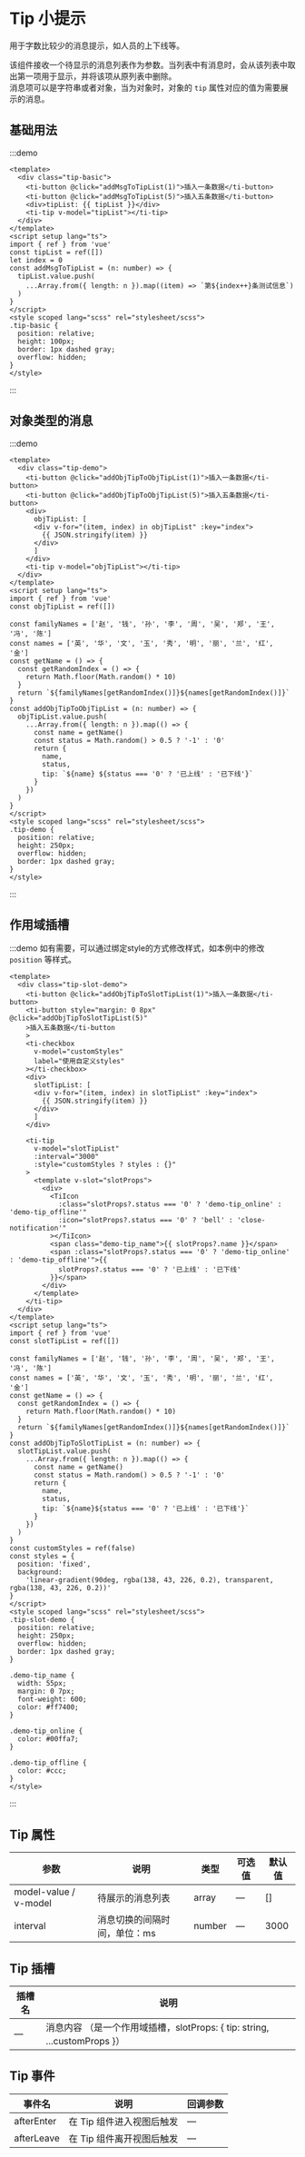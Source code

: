 # Tip 小提示
用于字数比较少的消息提示，如人员的上下线等。

该组件接收一个待显示的消息列表作为参数。当列表中有消息时，会从该列表中取出第一项用于显示，并将该项从原列表中删除。  
消息项可以是字符串或者对象，当为对象时，对象的 `tip` 属性对应的值为需要展示的消息。

## 基础用法

:::demo
```vue
<template>
  <div class="tip-basic">
    <ti-button @click="addMsgToTipList(1)">插入一条数据</ti-button>
    <ti-button @click="addMsgToTipList(5)">插入五条数据</ti-button>
    <div>tipList: {{ tipList }}</div>
    <ti-tip v-model="tipList"></ti-tip>
  </div>
</template>
<script setup lang="ts">
import { ref } from 'vue'
const tipList = ref([])
let index = 0
const addMsgToTipList = (n: number) => {
  tipList.value.push(
    ...Array.from({ length: n }).map((item) => `第${index++}条测试信息`)
  )
}
</script>
<style scoped lang="scss" rel="stylesheet/scss">
.tip-basic {
  position: relative;
  height: 100px;
  border: 1px dashed gray;
  overflow: hidden;
}
</style>
```
:::

## 对象类型的消息

:::demo
```vue
<template>
  <div class="tip-demo">
    <ti-button @click="addObjTipToObjTipList(1)">插入一条数据</ti-button>
    <ti-button @click="addObjTipToObjTipList(5)">插入五条数据</ti-button>
    <div>
      objTipList: [
      <div v-for="(item, index) in objTipList" :key="index">
        {{ JSON.stringify(item) }}
      </div>
      ]
    </div>
    <ti-tip v-model="objTipList"></ti-tip>
  </div>
</template>
<script setup lang="ts">
import { ref } from 'vue'
const objTipList = ref([])

const familyNames = ['赵', '钱', '孙', '李', '周', '吴', '郑', '王', '冯', '陈']
const names = ['英', '华', '文', '玉', '秀', '明', '丽', '兰', '红', '金']
const getName = () => {
  const getRandomIndex = () => {
    return Math.floor(Math.random() * 10)
  }
  return `${familyNames[getRandomIndex()]}${names[getRandomIndex()]}`
}
const addObjTipToObjTipList = (n: number) => {
  objTipList.value.push(
    ...Array.from({ length: n }).map(() => {
      const name = getName()
      const status = Math.random() > 0.5 ? '-1' : '0'
      return {
        name,
        status,
        tip: `${name} ${status === '0' ? '已上线' : '已下线'}`
      }
    })
  )
}
</script>
<style scoped lang="scss" rel="stylesheet/scss">
.tip-demo {
  position: relative;
  height: 250px;
  overflow: hidden;
  border: 1px dashed gray;
}
</style>
```
:::

## 作用域插槽

:::demo 如有需要，可以通过绑定style的方式修改样式，如本例中的修改 `position` 等样式。
```vue
<template>
  <div class="tip-slot-demo">
    <ti-button @click="addObjTipToSlotTipList(1)">插入一条数据</ti-button>
    <ti-button style="margin: 0 8px" @click="addObjTipToSlotTipList(5)"
    >插入五条数据</ti-button
    >
    <ti-checkbox
      v-model="customStyles"
      label="使用自定义styles"
    ></ti-checkbox>
    <div>
      slotTipList: [
      <div v-for="(item, index) in slotTipList" :key="index">
        {{ JSON.stringify(item) }}
      </div>
      ]
    </div>
    
    <ti-tip
      v-model="slotTipList"
      :interval="3000"
      :style="customStyles ? styles : {}"
    >
      <template v-slot="slotProps">
        <div>
          <TiIcon
            :class="slotProps?.status === '0' ? 'demo-tip_online' : 'demo-tip_offline'"
            :icon="slotProps?.status === '0' ? 'bell' : 'close-notification'"
          ></TiIcon>
          <span class="demo-tip_name">{{ slotProps?.name }}</span>
          <span :class="slotProps?.status === '0' ? 'demo-tip_online' : 'demo-tip_offline'">{{
            slotProps?.status === '0' ? '已上线' : '已下线'
          }}</span>
        </div>
      </template>
    </ti-tip>
  </div>
</template>
<script setup lang="ts">
import { ref } from 'vue'
const slotTipList = ref([])

const familyNames = ['赵', '钱', '孙', '李', '周', '吴', '郑', '王', '冯', '陈']
const names = ['英', '华', '文', '玉', '秀', '明', '丽', '兰', '红', '金']
const getName = () => {
  const getRandomIndex = () => {
    return Math.floor(Math.random() * 10)
  }
  return `${familyNames[getRandomIndex()]}${names[getRandomIndex()]}`
}
const addObjTipToSlotTipList = (n: number) => {
  slotTipList.value.push(
    ...Array.from({ length: n }).map(() => {
      const name = getName()
      const status = Math.random() > 0.5 ? '-1' : '0'
      return {
        name,
        status,
        tip: `${name}${status === '0' ? '已上线' : '已下线'}`
      }
    })
  )
}
const customStyles = ref(false)
const styles = {
  position: 'fixed',
  background:
    'linear-gradient(90deg, rgba(138, 43, 226, 0.2), transparent, rgba(138, 43, 226, 0.2))'
}
</script>
<style scoped lang="scss" rel="stylesheet/scss">
.tip-slot-demo {
  position: relative;
  height: 250px;
  overflow: hidden;
  border: 1px dashed gray;
}

.demo-tip_name {
  width: 55px;
  margin: 0 7px;
  font-weight: 600;
  color: #ff7400;
}

.demo-tip_online {
  color: #00ffa7;
}

.demo-tip_offline {
  color: #ccc;
}
</style>
```
:::

## Tip 属性
| 参数      | 说明    | 类型    | 可选值                                              | 默认值  |
| -------- | ------ | ------- | -------------------------------------------------- | ------- |
| model-value / v-model | 待展示的消息列表 | array | —                                |  []     |
| interval     | 消息切换的间隔时间，单位：ms | number  | —                             | 3000    |

## Tip 插槽
| 插槽名         	| 说明                                 |
| --------------	| ----------------------------------- |
| —  	      | 消息内容 （是一个作用域插槽，slotProps: { tip: string, ...customProps }）   |

## Tip 事件
| 事件名      | 说明    | 回调参数 |
| ---------- | ------ | ------- |
| afterEnter    | 在 Tip 组件进入视图后触发 | — |
| afterLeave    | 在 Tip 组件离开视图后触发 | — |